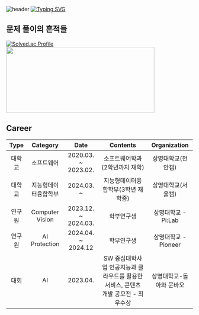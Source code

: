 ![header](https://capsule-render.vercel.app/api?type=waving&color=6994CDEE&text=&animation=twinkling&height=80)
[![Typing SVG](https://readme-typing-svg.demolab.com?font=Alkatra&weight=500&size=45&duration=3500&pause=3&color=6994CDEE&center=false&vCenter=false&multiline=true&repeat=true&width=1000&height=100&lines=Welcome+to+Gon's+GitHub!👋)](https://git.io/typing-svg)


<!--
**kim-mun-gon/kim-mun-gon** is a ✨ _special_ ✨ repository because its `README.md` (this file) appears on your GitHub profile.

Here are some ideas to get you started:

- 🔭 I’m currently working on ...
- 🌱 I’m currently learning ...
- 👯 I’m looking to collaborate on ...
- 🤔 I’m looking for help with ...
- 💬 Ask me about ...
- 📫 How to reach me: ...
- 😄 Pronouns: ...
- ⚡ Fun fact: ...
-->
## 문제 풀이의 흔적들
[![Solved.ac Profile](http://mazassumnida.wtf/api/v2/generate_badge?boj=kmk1460)](https://solved.ac/profile/kmk1460/) <img src="https://github-readme-stats.vercel.app/api?username=kim-mun-gon&theme=chartreuse-dark&show_icons=true" width="400" height="178" />

## Career
| Type   | Category        | Date                | Contents                        | Organization       |
|:------:|:---------------:|:-------------------:|:-------------------------------:|:------------------:|
|  대학교  | 소프트웨어         | 2020.03. ~ 2023.02. | 소프트웨어학과(2학년까지 재학)                      | 상명대학교(천안캠) |
|  대학교  | 지능형데이터융합학부 | 2024.03. ~  | 지능형데이터융합학부(3학년 재학중)                              | 상명대학교(서울캠) |
|  연구원  | Computer Vision  | 2023.12. ~ 2024.03. | 학부연구생                          | 상명대학교 - Pi:Lab |
|  연구원  | AI Protection    | 2024.04. ~ 2024.12  | 학부연구생                       | 상명대학교 - Pioneer |
|   대회  |AI          | 2023.04.            | SW 중심대학사업 인공지능과 클라우드를 활용한 서비스, 콘텐츠 개발 공모전 - 최우수상 | 상명대학교-돌아와 문바오 |
